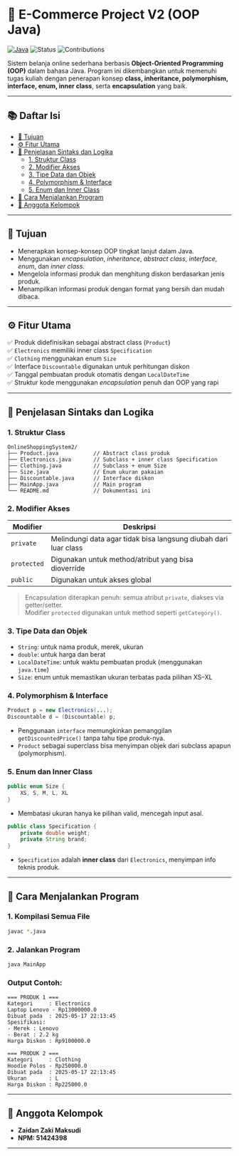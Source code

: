 # 🛒 E-Commerce Project V2 (OOP Java)

[![Java](https://img.shields.io/badge/Java-17-blue.svg)](https://www.java.com/)
![Status](https://img.shields.io/badge/status-complete-brightgreen)
![Contributions](https://img.shields.io/badge/contributions-welcome-lightgrey)

Sistem belanja online sederhana berbasis **Object-Oriented Programming (OOP)** dalam bahasa Java. Program ini dikembangkan untuk memenuhi tugas kuliah dengan penerapan konsep **class, inheritance, polymorphism, interface, enum, inner class**, serta **encapsulation** yang baik.

---

## 📚 Daftar Isi

- [🎯 Tujuan](#-tujuan)
- [⚙️ Fitur Utama](#%EF%B8%8F-fitur-utama)
- [🧠 Penjelasan Sintaks dan Logika](#-penjelasan-sintaks-dan-logika)
  - [1. Struktur Class](#1-struktur-class)
  - [2. Modifier Akses](#2-modifier-akses)
  - [3. Tipe Data dan Objek](#3-tipe-data-dan-objek)
  - [4. Polymorphism & Interface](#4-polymorphism--interface)
  - [5. Enum dan Inner Class](#5-enum-dan-inner-class)
- [🚀 Cara Menjalankan Program](#-cara-menjalankan-program)
- [👥 Anggota Kelompok](#-anggota-kelompok)

---

## 🎯 Tujuan

- Menerapkan konsep-konsep OOP tingkat lanjut dalam Java.
- Menggunakan *encapsulation*, *inheritance*, *abstract class*, *interface*, *enum*, dan *inner class*.
- Mengelola informasi produk dan menghitung diskon berdasarkan jenis produk.
- Menampilkan informasi produk dengan format yang bersih dan mudah dibaca.

---

## ⚙️ Fitur Utama

✅ Produk didefinisikan sebagai abstract class (`Product`)  
✅ `Electronics` memiliki inner class `Specification`  
✅ `Clothing` menggunakan enum `Size`  
✅ Interface `Discountable` digunakan untuk perhitungan diskon  
✅ Tanggal pembuatan produk otomatis dengan `LocalDateTime`  
✅ Struktur kode menggunakan *encapsulation* penuh dan OOP yang rapi  

---

## 🧠 Penjelasan Sintaks dan Logika

### 1. Struktur Class

```
OnlineShoppingSystem2/
├── Product.java           // Abstract class produk
├── Electronics.java       // Subclass + inner class Specification
├── Clothing.java          // Subclass + enum Size
├── Size.java              // Enum ukuran pakaian
├── Discountable.java      // Interface diskon
├── MainApp.java           // Main program
└── README.md              // Dokumentasi ini
```

### 2. Modifier Akses

| Modifier     | Deskripsi                                                   |
|--------------|-------------------------------------------------------------|
| `private`    | Melindungi data agar tidak bisa langsung diubah dari luar class |
| `protected`  | Digunakan untuk method/atribut yang bisa dioverride         |
| `public`     | Digunakan untuk akses global                                |

> Encapsulation diterapkan penuh: semua atribut `private`, diakses via getter/setter.  
> Modifier `protected` digunakan untuk method seperti `getCategory()`.

### 3. Tipe Data dan Objek

- `String`: untuk nama produk, merek, ukuran
- `double`: untuk harga dan berat
- `LocalDateTime`: untuk waktu pembuatan produk (menggunakan `java.time`)
- `Size`: enum untuk memastikan ukuran terbatas pada pilihan XS–XL

### 4. Polymorphism & Interface

```java
Product p = new Electronics(...);
Discountable d = (Discountable) p;
```

- Penggunaan `interface` memungkinkan pemanggilan `getDiscountedPrice()` tanpa tahu tipe produk-nya.
- `Product` sebagai superclass bisa menyimpan objek dari subclass apapun (polymorphism).

### 5. Enum dan Inner Class

```java
public enum Size {
    XS, S, M, L, XL
}
```

- Membatasi ukuran hanya ke pilihan valid, mencegah input asal.

```java
public class Specification {
    private double weight;
    private String brand;
}
```

- `Specification` adalah **inner class** dari `Electronics`, menyimpan info teknis produk.

---

## 🚀 Cara Menjalankan Program

### 1. Kompilasi Semua File

```bash
javac *.java
```

### 2. Jalankan Program

```bash
java MainApp
```

### Output Contoh:

```
=== PRODUK 1 ===
Kategori     : Electronics
Laptop Lenovo - Rp13000000.0
Dibuat pada  : 2025-05-17 22:13:45
Spesifikasi:
- Merek : Lenovo
- Berat : 2.2 kg
Harga Diskon : Rp9100000.0

=== PRODUK 2 ===
Kategori     : Clothing
Hoodie Polos - Rp250000.0
Dibuat pada  : 2025-05-17 22:13:45
Ukuran       : L
Harga Diskon : Rp225000.0
```

---

## 👥 Anggota Kelompok

- **Zaidan Zaki Maksudi**
- **NPM: 51424398**

---
